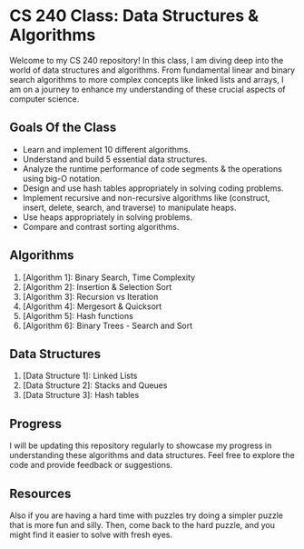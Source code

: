# CS 240 Class: Data Structures & Algorithms
  Welcome to my CS 240 repository! In this class, I am diving deep into the world of data structures and algorithms. 
    From fundamental linear and binary search algorithms to more complex concepts like linked lists and arrays, 
    I am on a journey to enhance my understanding of these crucial aspects of computer science.
    
## Goals Of the Class
- Learn and implement 10 different algorithms.
- Understand and build 5 essential data structures.
- Analyze the runtime performance of code segments & the operations using big-O notation.
- Design and use hash tables appropriately in solving coding problems.
- Implement recursive and non-recursive algorithms like (construct, insert, delete, search, and traverse) to manipulate heaps.
- Use heaps appropriately in solving problems.
- Compare and contrast sorting algorithms.

## Algorithms
1. [Algorithm 1]: Binary Search, Time Complexity
2. [Algorithm 2]: Insertion & Selection Sort
3. [Algorithm 3]: Recursion vs Iteration
4. [Algorithm 4]: Mergesort & Quicksort
5. [Algorithm 5]: Hash functions
6. [Algorithm 6]: Binary Trees - Search and Sort


## Data Structures
1. [Data Structure 1]: Linked Lists
2. [Data Structure 2]: Stacks and Queues
3. [Data Structure 3]: Hash tables


## Progress
I will be updating this repository regularly to showcase my progress in understanding these algorithms and data structures. 
Feel free to explore the code and provide feedback or suggestions.


## Resources



Also if you are having a hard time with puzzles try doing a simpler puzzle that is more fun and silly. 
  Then, come back to the hard puzzle, and you might find it easier to solve with fresh eyes. 
